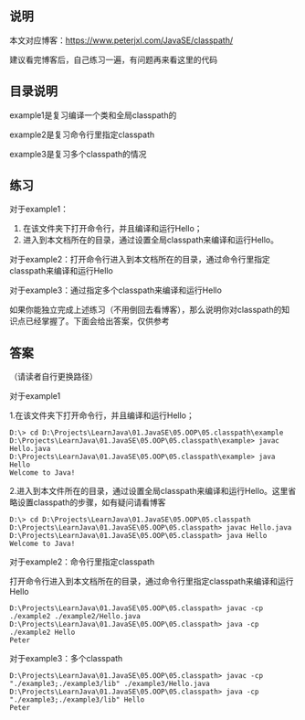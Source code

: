 ## 说明

本文对应博客：https://www.peterjxl.com/JavaSE/classpath/

建议看完博客后，自己练习一遍，有问题再来看这里的代码



## 目录说明

example1是复习编译一个类和全局classpath的

example2是复习命令行里指定classpath

example3是复习多个classpath的情况

## 练习

对于example1：

1. 在该文件夹下打开命令行，并且编译和运行Hello； 
2. 进入到本文档所在的目录，通过设置全局classpath来编译和运行Hello。

对于example2：打开命令行进入到本文档所在的目录，通过命令行里指定classpath来编译和运行Hello

对于example3：通过指定多个classpath来编译和运行Hello



如果你能独立完成上述练习（不用倒回去看博客），那么说明你对classpath的知识点已经掌握了。下面会给出答案，仅供参考







## 答案

（请读者自行更换路径）

对于example1

1.在该文件夹下打开命令行，并且编译和运行Hello； 

```
D:\> cd D:\Projects\LearnJava\01.JavaSE\05.OOP\05.classpath\example
D:\Projects\LearnJava\01.JavaSE\05.OOP\05.classpath\example> javac Hello.java
D:\Projects\LearnJava\01.JavaSE\05.OOP\05.classpath\example> java Hello
Welcome to Java!
```

2.进入到本文件所在的目录，通过设置全局classpath来编译和运行Hello。这里省略设置classpath的步骤，如有疑问请看博客

```
D:\> cd D:\Projects\LearnJava\01.JavaSE\05.OOP\05.classpath
D:\Projects\LearnJava\01.JavaSE\05.OOP\05.classpath> javac Hello.java
D:\Projects\LearnJava\01.JavaSE\05.OOP\05.classpath> java Hello
Welcome to Java!
```



对于example2：命令行里指定classpath

打开命令行进入到本文档所在的目录，通过命令行里指定classpath来编译和运行Hello

```
D:\Projects\LearnJava\01.JavaSE\05.OOP\05.classpath> javac -cp ./example2 ./example2/Hello.java
D:\Projects\LearnJava\01.JavaSE\05.OOP\05.classpath> java -cp ./example2 Hello
Peter
```



对于example3：多个classpath

```
D:\Projects\LearnJava\01.JavaSE\05.OOP\05.classpath> javac -cp "./example3;./example3/lib" ./example3/Hello.java
D:\Projects\LearnJava\01.JavaSE\05.OOP\05.classpath> java -cp "./example3;./example3/lib" Hello
Peter
```







